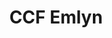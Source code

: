 ---
title: "CCF Emlyn"
url: /castell-newydd-emlyn-newcastle-emlyn/ccf-emlyn-heol-y-bont-bridge-street/
shop: general
---